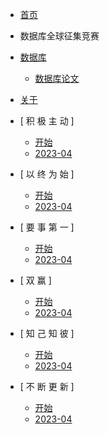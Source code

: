 - [首页](/zh-cn/)

- 数据库全球征集竞赛

- [数据库](/zh-cn/Database/README.md)
	- [数据库论文](Database/07_paper/README.md)

- [关于](/zh-cn/about.md)

- [ 积 极 主 动 ]
	- [开始](/zh-cn/01_proactive/before.md)
	- [2023-04](/zh-cn/01_proactive/2023-04.md)
	
- [ 以 终 为 始 ]
	- [开始](/zh-cn/02_target/before.md)
	- [2023-04](/zh-cn/02_target/2023-04.md)

- [ 要 事 第 一 ]
	- [开始](/zh-cn/03_Important/before.md)
	- [2023-04](/zh-cn/03_Important/2023-04.md)

- [ 双 赢 ]
	- [开始](/zh-cn/04_win-win/before.md)
	- [2023-04](/zh-cn/04_win-win/2023-04.md)

- [ 知 己 知 彼 ]
	- [开始](/zh-cn/05_understand/before.md)
	- [2023-04](/zh-cn/05_understand/2023-04.md)

- [ 不 断 更 新 ]
	- [开始](/zh-cn/07_promotion/before.md)
	- [2023-04](/zh-cn/07_promotion/2023-04.md)

[//]: # (* 内功篇)

[//]: # (* [**新手引导**]&#40;zh-cn/000_新用户.md&#41;)

[//]: # (* [常用快捷键]&#40;zh-cn/001_常用快捷键.md&#41;)

[//]: # (* [常用设置]&#40;zh-cn/301_常用设置.md&#41;)

[//]: # (* [菜单栏]&#40;100_菜单栏.md&#41;)

[//]: # (* [代码提示和补全]&#40;400_代码提示和补全.md&#41;)

[//]: # (* [代码重构]&#40;700_代码重构.md&#41;)

[//]: # (* [`Alt`+`Enter`快捷键实战]&#40;499_Alt_Enter快捷键实战.md&#41;)

[//]: # (* [静态代码检查]&#40;450_静态代码检查.md&#41;)

[//]: # (* [代码覆盖率]&#40;410_代码覆盖率.md&#41;)

[//]: # (* [版本控制]&#40;zh-cn/111_版本控制.md&#41;)

[//]: # (* [Emmet]&#40;zh-cn/209_Emmet.md&#41;)

[//]: # (* [FAQ]&#40;900_FAQ.md&#41;)

[//]: # (* 外功篇)

[//]: # (* [阿里巴巴Java代码规范]&#40;zh-cn/1000_阿里巴巴Java代码规范.md&#41;)

[//]: # (* [Lombok]&#40;zh-cn/1001_Lombok.md&#41;)

[//]: # (* [AiXcoder代码补全插件]&#40;zh-cn/1002_AIXcoder.md&#41;)

[//]: # (* [Google Protocol Buffer]&#40;zh-cn/1003_Google_Protocol_Buffer.md&#41;)

[//]: # (* [Material Theme UI]&#40;zh-cn/1004_Material_Theme_UI.md&#41;)

[//]: # (* [静态代码检查]&#40;zh-cn/1100_静态代码检查扩展.md&#41;)

[//]: # (* [Custom Postfix Templates]&#40;1300_Custom_Postfix_Templates.md&#41;)